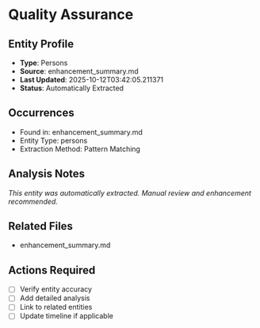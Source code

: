# Quality Assurance

## Entity Profile
- **Type**: Persons
- **Source**: enhancement_summary.md
- **Last Updated**: 2025-10-12T03:42:05.211371
- **Status**: Automatically Extracted

## Occurrences
- Found in: enhancement_summary.md
- Entity Type: persons
- Extraction Method: Pattern Matching

## Analysis Notes
*This entity was automatically extracted. Manual review and enhancement recommended.*

## Related Files
- enhancement_summary.md

## Actions Required
- [ ] Verify entity accuracy
- [ ] Add detailed analysis
- [ ] Link to related entities
- [ ] Update timeline if applicable
